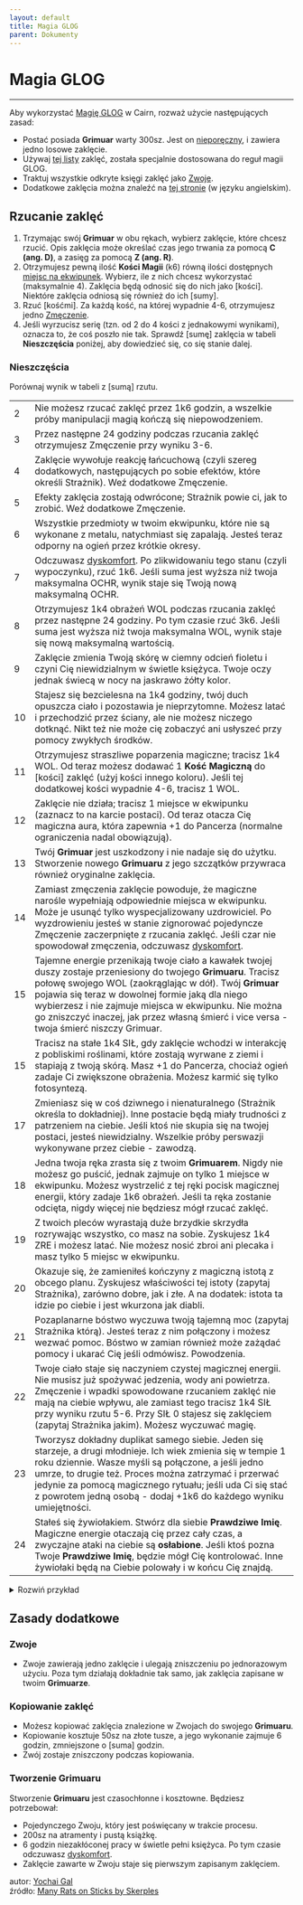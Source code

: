 ```yaml
---
layout: default
title: Magia GLOG
parent: Dokumenty
---
```


# Magia GLOG

---

Aby wykorzystać [Magię GLOG](http://goblinpunch.blogspot.com/2016/05/the-glog.html) w Cairn, rozważ użycie następujących zasad:

- Postać posiada **Grimuar** warty 300sz. Jest on [nieporęczny](./cairn-srd-pl.md/#wyposażenie), i zawiera jedno losowe zaklęcie.
- Używaj [tej listy](./glog-spells-pl.md) zaklęć, została specjalnie dostosowana do reguł magii GLOG.
- Traktuj wszystkie odkryte księgi zaklęć jako [Zwoje](#zwoje).
- Dodatkowe zaklęcia można znaleźć na [tej stronie](https://drive.google.com/file/d/1OTVy-5Vm44xhRmFO4tKFCJto-_cw0xYtD8lNj8AsSJY/view?pli=1) (w języku angielskim).

## Rzucanie zaklęć

1. Trzymając swój **Grimuar** w obu rękach, wybierz zaklęcie, które chcesz rzucić. Opis zaklęcia może określać czas jego trwania za pomocą **C (ang. D)**, a zasięg za pomocą **Z (ang. R)**.
2. Otrzymujesz pewną ilość **Kości Magii** (k6) równą ilości dostępnych [miejsc na ekwipunek](./cairn-srd-pl.md/#wyposażenie). Wybierz, ile z nich chcesz wykorzystać (maksymalnie 4). Zaklęcia będą odnosić się do nich jako [kości]. Niektóre zaklęcia odniosą się również do ich [sumy].
3. Rzuć [kośćmi]. Za każdą kość, na której wypadnie 4-6, otrzymujesz jedno [Zmęczenie](./cairn-srd-pl.md/#dyskomfort-i-zmęczenie).
4. Jeśli wyrzucisz serię (tzn. od 2 do 4 kości z jednakowymi wynikami), oznacza to, że coś poszło nie tak. Sprawdź [sumę] zaklęcia w tabeli **Nieszczęścia** poniżej, aby dowiedzieć się, co się stanie dalej.

### Nieszczęścia

Porównaj wynik w tabeli z [sumą] rzutu.

|     |                                                                                                                                                                                                                                                                                                                                                                                     |
| --- | ----------------------------------------------------------------------------------------------------------------------------------------------------------------------------------------------------------------------------------------------------------------------------------------------------------------------------------------------------------------------------------- |
| 2   | Nie możesz rzucać zaklęć przez 1k6 godzin, a wszelkie próby manipulacji magią kończą się niepowodzeniem.                                                                                                                                                                                                                                                                            |
| 3   | Przez następne 24 godziny podczas rzucania zaklęć otrzymujesz Zmęczenie przy wyniku 3-6.                                                                                                                                                                                                                                                                                            |
| 4   | Zaklęcie wywołuje reakcję łańcuchową (czyli szereg dodatkowych, następujących po sobie efektów, które określi Strażnik). Weź dodatkowe Zmęczenie.                                                                                                                                                                                                                                   |
| 5   | Efekty zaklęcia zostają odwrócone; Strażnik powie ci, jak to zrobić. Weź dodatkowe Zmęczenie.                                                                                                                                                                                                                                                                                       |
| 6   | Wszystkie przedmioty w twoim ekwipunku, które nie są wykonane z metalu, natychmiast się zapalają. Jesteś teraz odporny na ogień przez krótkie okresy.                                                                                                                                                                                                                               |
| 7   | Odczuwasz [dyskomfort](./cairn-srd-pl.md/#dyskomfort-i-zmęczenie). Po zlikwidowaniu tego stanu (czyli wypoczynku), rzuć 1k6. Jeśli suma jest wyższa niż twoja maksymalna OCHR, wynik staje się Twoją nową maksymalną OCHR.                                                                                                                                                          |
| 8   | Otrzymujesz 1k4 obrażeń WOL podczas rzucania zaklęć przez następne 24 godziny. Po tym czasie rzuć 3k6. Jeśli suma jest wyższa niż twoja maksymalna WOL, wynik staje się nową maksymalną wartością.                                                                                                                                                                                  |
| 9   | Zaklęcie zmienia Twoją skórę w ciemny odcień fioletu i czyni Cię niewidzialnym w świetle księżyca. Twoje oczy jednak świecą w nocy na jaskrawo żółty kolor.                                                                                                                                                                                                                         |
| 10  | Stajesz się bezcielesna na 1k4 godziny, twój duch opuszcza ciało i pozostawia je nieprzytomne. Możesz latać i przechodzić przez ściany, ale nie możesz niczego dotknąć. Nikt też nie może cię zobaczyć ani usłyszeć przy pomocy zwykłych środków.                                                                                                                                   |
| 11  | Otrzymujesz straszliwe poparzenia magiczne; tracisz 1k4 WOL. Od teraz możesz dodawać 1 **Kość Magiczną** do [kości] zaklęć (użyj kości innego koloru). Jeśli tej dodatkowej kości wypadnie 4-6, tracisz 1 WOL.                                                                                                                                                                      |
| 12  | Zaklęcie nie działa; tracisz 1 miejsce w ekwipunku (zaznacz to na karcie postaci). Od teraz otacza Cię magiczna aura, która zapewnia +1 do Pancerza (normalne ograniczenia nadal obowiązują).                                                                                                                                                                                       |
| 13  | Twój **Grimuar** jest uszkodzony i nie nadaje się do użytku. Stworzenie nowego **Grimuaru** z jego szczątków przywraca również oryginalne zaklęcia.                                                                                                                                                                                                                                 |
| 14  | Zamiast zmęczenia zaklęcie powoduje, że magiczne narośle wypełniają odpowiednie miejsca w ekwipunku. Może je usunąć tylko wyspecjalizowany uzdrowiciel. Po wyzdrowieniu jesteś w stanie zignorować pojedyncze Zmęczenie zaczerpnięte z rzucania zaklęć. Jeśli czar nie spowodował zmęczenia, odczuwasz [dyskomfort](./cairn-srd-pl.md/#dyskomfort-i-zmęczenie).                     |
| 15  | Tajemne energie przenikają twoje ciało a kawałek twojej duszy zostaje przeniesiony do twojego **Grimuaru**. Tracisz połowę swojego WOL (zaokrąglając w dół). Twój **Grimuar** pojawia się teraz w dowolnej formie jaką dla niego wybierzesz i nie zajmuje miejsca w ekwipunku. Nie można go zniszczyć inaczej, jak przez własną śmierć i vice versa - twoja śmierć niszczy Grimuar. |
| 15  | Tracisz na stałe 1k4 SIŁ, gdy zaklęcie wchodzi w interakcję z pobliskimi roślinami, które zostają wyrwane z ziemi i stapiają z twoją skórą. Masz +1 do Pancerza, chociaż ogień zadaje Ci zwiększone obrażenia. Możesz karmić się tylko fotosyntezą.                                                                                                                                 |
| 17  | Zmieniasz się w coś dziwnego i nienaturalnego (Strażnik określa to dokładniej). Inne postacie będą miały trudności z patrzeniem na ciebie. Jeśli ktoś nie skupia się na twojej postaci, jesteś niewidzialny. Wszelkie próby perswazji wykonywane przez ciebie - zawodzą.                                                                                                            |
| 18  | Jedna twoja ręka zrasta się z twoim **Grimuarem**. Nigdy nie możesz go puścić, jednak zajmuje on tylko 1 miejsce w ekwipunku. Możesz wystrzelić z tej ręki pocisk magicznej energii, który zadaje 1k6 obrażeń. Jeśli ta ręka zostanie odcięta, nigdy więcej nie będziesz mógł rzucać zaklęć.                                                                                        |
| 19  | Z twoich pleców wyrastają duże brzydkie skrzydła rozrywając wszystko, co masz na sobie. Zyskujesz 1k4 ZRE i możesz latać. Nie możesz nosić zbroi ani plecaka i masz tylko 5 miejsc w ekwipunku.                                                                                                                                                                                     |
| 20  | Okazuje się, że zamieniłeś kończyny z magiczną istotą z obcego planu. Zyskujesz właściwości tej istoty (zapytaj Strażnika), zarówno dobre, jak i złe. A na dodatek: istota ta idzie po ciebie i jest wkurzona jak diabli.                                                                                                                                                           |
| 21  | Pozaplanarne bóstwo wyczuwa twoją tajemną moc (zapytaj Strażnika którą). Jesteś teraz z nim połączony i możesz wezwać pomoc. Bóstwo w zamian również może zażądać pomocy i ukarać Cię jeśli odmówisz. Powodzenia.                                                                                                                                                                   |
| 22  | Twoje ciało staje się naczyniem czystej magicznej energii. Nie musisz już spożywać jedzenia, wody ani powietrza. Zmęczenie i wpadki spowodowane rzucaniem zaklęć nie mają na ciebie wpływu, ale zamiast tego tracisz 1k4 SIŁ przy wyniku rzutu 5-6. Przy SIŁ 0 stajesz się zaklęciem (zapytaj Strażnika jakim). Możesz wyczuwać magię.                                              |
| 23  | Tworzysz dokładny duplikat samego siebie. Jeden się starzeje, a drugi młodnieje. Ich wiek zmienia się w tempie 1 roku dziennie. Wasze myśli są połączone, a jeśli jedno umrze, to drugie też. Proces można zatrzymać i przerwać jedynie za pomocą magicznego rytuału; jeśli uda Ci się stać z powrotem jedną osobą - dodaj +1k6 do każdego wyniku umiejętności.                     |
| 24  | Stałeś się żywiołakiem. Stwórz dla siebie **Prawdziwe Imię**. Magiczne energie otaczają cię przez cały czas, a zwyczajne ataki na ciebie są **osłabione**. Jeśli ktoś pozna Twoje **Prawdziwe Imię**, będzie mógł Cię kontrolować. Inne żywiołaki będą na Ciebie polowały i w końcu Cię znajdą.                                                                                     |

<details markdown="block">
  <summary>
Rozwiń przykład
 </summary>

### Przykład

 _**Barry** ma 4 wolne miejsca w ekwipunku, co daje mu 4 **Kości magii**. Wybiera zaklęcie **Odbicie lustrzane**:_

 |                       |                                                                                       |
 | --------------------- | ------------------------------------------------------------------------------------- |
 | **Odbicie lustrzane** | Tworzysz [kości] iluzorycznych kopii siebie samej. Całkowicie kontrolujesz tę iluzję. |

 _Postanawia zainwestować 3 swoje **Magiczne kości**. Oznacza to, że może stworzyć **trzy** duplikaty, które działają przez **trzy** minuty każdy. Rzuca: dwie 2 i jedną 5. Duplikaty pojawiają się zgodnie z opisem, a on sam otrzymuje jedno Zmęczenie. Jednak wyrzucił też **serię** dwójek, co oznacza, że nastąpił Nieszczęśliwy wypadek. [suma] kości wynosi 9 - Barry sprawdza efekt w tabeli Nieszczęść._

</details>

## Zasady dodatkowe

### Zwoje

- Zwoje zawierają jedno zaklęcie i ulegają zniszczeniu po jednorazowym użyciu. Poza tym działają dokładnie tak samo, jak zaklęcia zapisane w twoim **Grimuarze**.

### Kopiowanie zaklęć

- Możesz kopiować zaklęcia znalezione w Zwojach do swojego **Grimuaru**.
- Kopiowanie kosztuje 50sz na złote tusze, a jego wykonanie zajmuje 6 godzin, zmniejszone o [suma] godzin.
- Zwój zostaje zniszczony podczas kopiowania.

### Tworzenie Grimuaru

Stworzenie **Grimuaru** jest czasochłonne i kosztowne. Będziesz potrzebował:

- Pojedynczego Zwoju, który jest poświęcany w trakcie procesu.
- 200sz na atramenty i pustą książkę.
- 6 godzin niezakłóconej pracy w świetle pełni księżyca. Po tym czasie odczuwasz [dyskomfort](./cairn-srd-pl.md/#dyskomfort-i-zmęczenie).
- Zaklęcie zawarte w Zwoju staje się pierwszym zapisanym zaklęciem.

autor: [Yochai Gal](https://newschoolrevolution.com)  
źródło: [Many Rats on Sticks by Skerples](https://drive.google.com/file/d/1wOAkBOCUSjnthMEnIsPVT1LSOCQzd88j/view?pli=1)
